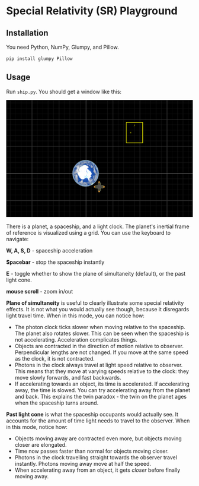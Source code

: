 # Special Relativity (SR) Playground

## Installation

You need Python, NumPy, Glumpy, and Pillow.

```sh
pip install glumpy Pillow
```

## Usage

Run `ship.py`. You should get a window like this:

![Screenshot](sshot.png)

There is a planet, a spaceship, and a light clock. The planet's inertial frame of reference is visualized using a grid. You can use the keyboard to navigate:

**W, A, S, D** - spaceship acceleration

**Spacebar** - stop the spaceship instantly

**E** - toggle whether to show the plane of simultaneity (default), or the past light cone.

**mouse scroll** - zoom in/out

**Plane of simultaneity** is useful to clearly illustrate some special relativity effects. It is not what you would actually see though, because it disregards light travel time. When in this mode, you can notice how:

* The photon clock ticks slower when moving relative to the spaceship. The planet also rotates slower. This can be seen when the spaceship is not accelerating. Acceleration complicates things.
* Objects are contracted in the direction of motion relative to observer. Perpendicular lengths are not changed. If you move at the same speed as the clock, it is not contracted.
* Photons in the clock always travel at light speed relative to observer. This means that they move at varying speeds relative to the clock: they move slowly forwards, and fast backwards.
* If accelerating towards an object, its time is accelerated. If accelerating away, the time is slowed. You can try accelerating away from the planet and back. This explains the twin paradox - the twin on the planet ages when the spaceship turns around.

**Past light cone** is what the spaceship occupants would actually see. It accounts for the amount of time light needs to travel to the observer. When in this mode, notice how:

* Objects moving away are contracted even more, but objects moving closer are elongated.
* Time now passes faster than normal for objects moving closer.
* Photons in the clock travelling straight towards the observer travel instantly. Photons moving away move at half the speed.
* When accelerating away from an object, it gets *closer* before finally moving away.